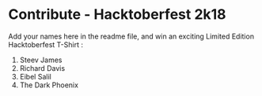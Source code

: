 # Contribute - Hacktoberfest 2k18
Add your names here in the readme file, and win an exciting Limited Edition Hacktoberfest T-Shirt :

1. Steev James
2. Richard Davis
3. Eibel Salil
4. The Dark Phoenix